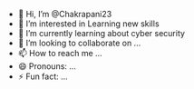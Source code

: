 - 👋 Hi, I’m @Chakrapani23
- 👀 I’m interested in Learning new skills 
- 🌱 I’m currently learning about  cyber security
- 💞️ I’m looking to collaborate on ...
- 📫 How to reach me ...
- 😄 Pronouns: ...
- ⚡ Fun fact: ...

<!---
Chakrapani23/Chakrapani23 is a ✨ special ✨ repository because its `README.md` (this file) appears on your GitHub profile.
You can click the Preview link to take a look at your changes.
--->
